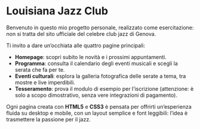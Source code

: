 # Louisiana Jazz Club

Benvenuto in questo mio progetto personale, realizzato come esercitazione: non si tratta del sito ufficiale del celebre club jazz di Genova.

Ti invito a dare un’occhiata alle quattro pagine principali:

- **Homepage**: scopri subito le novità e i prossimi appuntamenti.
- **Programma**: consulta il calendario degli eventi musicali e scegli la serata che fa per te.
- **Eventi culturali**: esplora la galleria fotografica delle serate a tema, tra mostre e live imperdibili.
- **Tesseramento**: prova il modulo di esempio per l’iscrizione (attenzione: è solo a scopo dimostrativo, senza vere integrazioni di pagamento).

Ogni pagina creata con **HTML5** e **CSS3** è pensata per offrirti un’esperienza fluida su desktop e mobile, con un layout semplice e font leggibili: l’idea è trasmettere la passione per il jazz.
